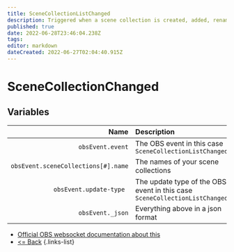 ```yaml
---
title: SceneCollectionListChanged
description: Triggered when a scene collection is created, added, renamed, or removed.
published: true
date: 2022-06-28T23:46:04.238Z
tags: 
editor: markdown
dateCreated: 2022-06-27T02:04:40.915Z
---
```


# SceneCollectionChanged

## Variables

Name | Description
----:|:------------
| `obsEvent.event` | The OBS event in this case `SceneCollectionListChanged`
| `obsEvent.sceneCollections[#].name` | The names of your scene collections
| `obsEvent.update-type	` | The update type of the OBS event in this case `SceneCollectionListChanged`
| `obsEvent._json` | Everything above in a json format
* [Official OBS websocket documentation about this](https://github.com/obsproject/obs-websocket/blob/4.x-current/docs/generated/protocol.md#scenecollectionlistchanged)
* [<= Back](/en/Integrations/OBS/Events)
{.links-list}